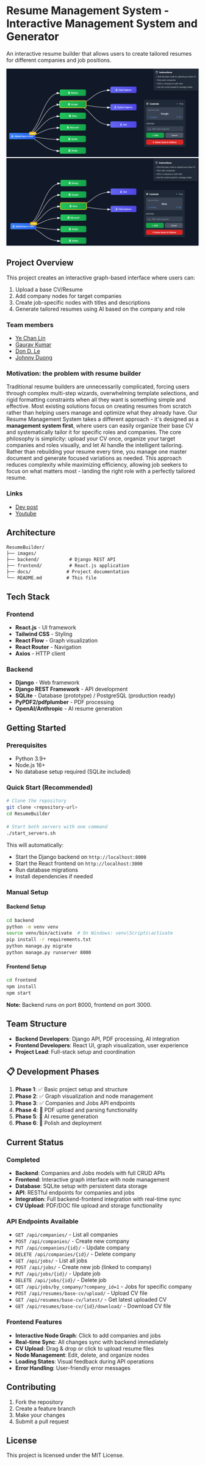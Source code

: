 # Resume Management System - Interactive Management System and Generator

An interactive resume builder that allows users to create tailored resumes for different companies and job positions.

![Google](images/image2.png)
![Switch to Meta](images/image3.png)

## Project Overview

This project creates an interactive graph-based interface where users can:
1. Upload a base CV/Resume
2. Add company nodes for target companies
3. Create job-specific nodes with titles and descriptions
4. Generate tailored resumes using AI based on the company and role

### Team members
- [Ye Chan Lin](https://github.com/yechanlin)
- [Gaurav Kumar](https://github.com/Gaurav12058)
- [Don D. Le](https://github.com/hilbertcube)
- [Johnny Duong](https://github.com/JohnnyD05)

### Motivation: the problem with resume builder

Traditional resume builders are unnecessarily complicated, forcing users through complex multi-step wizards, overwhelming template selections, and rigid formatting constraints when all they want is something simple and effective. Most existing solutions focus on creating resumes from scratch rather than helping users manage and optimize what they already have. Our Resume Management System takes a different approach - it's designed as a **management system first**, where users can easily organize their base CV and systematically tailor it for specific roles and companies. The core philosophy is simplicity: upload your CV once, organize your target companies and roles visually, and let AI handle the intelligent tailoring. Rather than rebuilding your resume every time, you manage one master document and generate focused variations as needed. This approach reduces complexity while maximizing efficiency, allowing job seekers to focus on what matters most - landing the right role with a perfectly tailored resume.

### Links
- [Dev post](https://devpost.com/software/rms-resume-management-system?ref_content=user-portfolio&ref_feature=in_progress)
- [Youtube](https://www.youtube.com/watch?v=Zsg2mRJl0GA)

## Architecture

```
ResumeBuilder/
├── images/
├── backend/           # Django REST API
├── frontend/          # React.js application
├── docs/             # Project documentation
└── README.md         # This file
```



## Tech Stack

### Frontend
- **React.js** - UI framework
- **Tailwind CSS** - Styling
- **React Flow** - Graph visualization
- **React Router** - Navigation
- **Axios** - HTTP client

### Backend
- **Django** - Web framework
- **Django REST Framework** - API development
- **SQLite** - Database (prototype) / PostgreSQL (production ready)
- **PyPDF2/pdfplumber** - PDF processing
- **OpenAI/Anthropic** - AI resume generation

## Getting Started

### Prerequisites
- Python 3.9+
- Node.js 16+
- No database setup required (SQLite included)

### Quick Start (Recommended)
```bash
# Clone the repository
git clone <repository-url>
cd ResumeBuilder

# Start both servers with one command
./start_servers.sh
```

This will automatically:
- Start the Django backend on `http://localhost:8000`
- Start the React frontend on `http://localhost:3000`
- Run database migrations
- Install dependencies if needed

### Manual Setup

#### Backend Setup
```bash
cd backend
python -m venv venv
source venv/bin/activate  # On Windows: venv\Scripts\activate
pip install -r requirements.txt
python manage.py migrate
python manage.py runserver 8000
```

#### Frontend Setup
```bash
cd frontend
npm install
npm start
```

**Note:** Backend runs on port 8000, frontend on port 3000.

## Team Structure

- **Backend Developers**: Django API, PDF processing, AI integration
- **Frontend Developers**: React UI, graph visualization, user experience
- **Project Lead**: Full-stack setup and coordination

## 📋 Development Phases

1. **Phase 1**: ✅ Basic project setup and structure
2. **Phase 2**: ✅ Graph visualization and node management
3. **Phase 3**: ✅ Companies and Jobs API endpoints
4. **Phase 4**: 🔄 PDF upload and parsing functionality
5. **Phase 5**: 🔄 AI resume generation
6. **Phase 6**: 🔄 Polish and deployment

## Current Status

### Completed
- **Backend**: Companies and Jobs models with full CRUD APIs
- **Frontend**: Interactive graph interface with node management
- **Database**: SQLite setup with persistent data storage
- **API**: RESTful endpoints for companies and jobs
- **Integration**: Full backend-frontend integration with real-time sync
- **CV Upload**: PDF/DOC file upload and storage functionality

### API Endpoints Available
- `GET /api/companies/` - List all companies
- `POST /api/companies/` - Create new company
- `PUT /api/companies/{id}/` - Update company
- `DELETE /api/companies/{id}/` - Delete company
- `GET /api/jobs/` - List all jobs
- `POST /api/jobs/` - Create new job (linked to company)
- `PUT /api/jobs/{id}/` - Update job
- `DELETE /api/jobs/{id}/` - Delete job
- `GET /api/jobs/by_company/?company_id=1` - Jobs for specific company
- `POST /api/resumes/base-cv/upload/` - Upload CV file
- `GET /api/resumes/base-cv/latest/` - Get latest uploaded CV
- `GET /api/resumes/base-cv/{id}/download/` - Download CV file

### Frontend Features
- **Interactive Node Graph**: Click to add companies and jobs
- **Real-time Sync**: All changes sync with backend immediately
- **CV Upload**: Drag & drop or click to upload resume files
- **Node Management**: Edit, delete, and organize nodes
- **Loading States**: Visual feedback during API operations
- **Error Handling**: User-friendly error messages

## Contributing

1. Fork the repository
2. Create a feature branch
3. Make your changes
4. Submit a pull request

## License

This project is licensed under the MIT License.